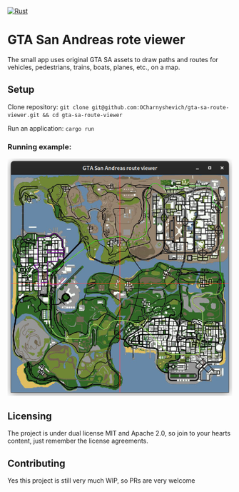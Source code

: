 [![Rust](https://github.com/OCharnyshevich/gta-sa-route-viewer/actions/workflows/rust.yml/badge.svg?branch=master)](https://github.com/OCharnyshevich/gta-sa-route-viewer/actions/workflows/rust.yml)

# GTA San Andreas rote viewer
The small app uses original GTA SA assets to draw paths and routes for vehicles, pedestrians, trains, boats, planes, etc., on a map.

## Setup

Clone repository: `git clone git@github.com:OCharnyshevich/gta-sa-route-viewer.git && cd gta-sa-route-viewer`

Run an application: `cargo run`

### Running example:

![image](assets/screen.png)

## Licensing
The project is under dual license MIT and Apache 2.0, so join to your hearts content, just remember the license agreements.

## Contributing
Yes this project is still very much WIP, so PRs are very welcome